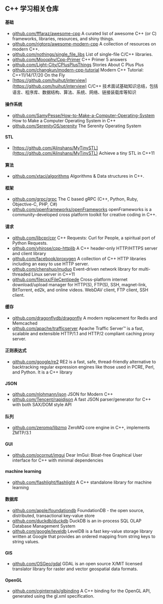## C++ 学习相关仓库
#### 基础
- [github.com/fffaraz/awesome-cpp](https://github.com/fffaraz/awesome-cpp) A curated list of awesome C++ (or C) frameworks, libraries, resources, and shiny things.
- [github.com/rigtorp/awesome-modern-cpp](https://github.com/rigtorp/awesome-modern-cpp)  A collection of resources on modern C++.
- [github.com/nothings/single_file_libs](https://github.com/nothings/single_file_libs) List of single-file C/C++ libraries.
- [github.com/Mooophy/Cpp-Primer](https://github.com/Mooophy/Cpp-Primer) C++ Primer 5 answers
- [github.com/Light-City/CPlusPlusThings](https://github.com/Light-City/CPlusPlusThings) Stories About C Plus Plus
- [github.com/changkun/modern-cpp-tutorial](https://github.com/changkun/modern-cpp-tutorial) Modern C++ Tutorial: C++11/14/17/20 On the Fly
- [https://github.com/huihut/interview](https://github.com/huihut/interview) C/C++ 技术面试基础知识总结，包括语言、程序库、数据结构、算法、系统、网络、链接装载库等知识

#### 操作系统
- [github.com/SamyPesse/How-to-Make-a-Computer-Operating-System](https://github.com/SamyPesse/How-to-Make-a-Computer-Operating-System) How to Make a Computer Operating System in C++
- [github.com/SerenityOS/serenity](https://github.com/SerenityOS/serenity) The Serenity Operating System

#### STL
- [https://github.com/Alinshans/MyTinySTL](https://github.com/Alinshans/MyTinySTL) Achieve a tiny STL in C++11

#### 算法
- [github.com/xtaci/algorithms](https://github.com/xtaci/algorithms) Algorithms & Data structures in C++.

#### 框架
- [github.com/grpc/grpc](https://github.com/grpc/grpc) The C based gRPC (C++, Python, Ruby, Objective-C, PHP, C#)
- [github.com/openframeworks/openFrameworks](https://github.com/openframeworks/openFrameworks) openFrameworks is a community-developed cross platform toolkit for creative coding in C++.

#### 请求
- [github.com/libcpr/cpr](https://github.com/libcpr/cpr) C++ Requests: Curl for People, a spiritual port of Python Requests.
- [github.com/yhirose/cpp-httplib](https://github.com/yhirose/cpp-httplib) A C++ header-only HTTP/HTTPS server and client library
- [github.com/facebook/proxygen](https://github.com/facebook/proxygen) A collection of C++ HTTP libraries including an easy to use HTTP server.
- [github.com/chenshuo/muduo](https://github.com/chenshuo/muduo) Event-driven network library for multi-threaded Linux server in C++11
- [github.com/filecxx/FileCentipede](https://github.com/filecxx/FileCentipede) Cross-platform internet download/upload manager for HTTP(S), FTP(S), SSH, magnet-link, BitTorrent, ed2k, and online videos. WebDAV client, FTP client, SSH client.

#### 缓存
- [github.com/dragonflydb/dragonfly](https://github.com/dragonflydb/dragonfly) A modern replacement for Redis and Memcached
- [github.com/apache/trafficserver](https://github.com/apache/trafficserver) Apache Traffic Server™ is a fast, scalable and extensible HTTP/1.1 and HTTP/2 compliant caching proxy server.

#### 正则表达式
- [github.com/google/re2](https://github.com/google/re2) RE2 is a fast, safe, thread-friendly alternative to backtracking regular expression engines like those used in PCRE, Perl, and Python. It is a C++ library

#### JSON
- [github.com/nlohmann/json](https://github.com/nlohmann/json) JSON for Modern C++
- [github.com/Tencent/rapidjson](https://github.com/Tencent/rapidjson) A fast JSON parser/generator for C++ with both SAX/DOM style API

#### 队列
- [github.com/zeromq/libzmq](https://github.com/zeromq/libzmq) ZeroMQ core engine in C++, implements ZMTP/3.1

#### GUI
- [github.com/ocornut/imgui](https://github.com/ocornut/imgui) Dear ImGui: Bloat-free Graphical User interface for C++ with minimal dependencies

#### machine learning
- [github.com/flashlight/flashlight](https://github.com/flashlight/flashlight) A C++ standalone library for machine learning

#### 数据库
- [github.com/apple/foundationdb](https://github.com/apple/foundationdb) FoundationDB - the open source, distributed, transactional key-value store
- [github.com/duckdb/duckdb](https://github.com/duckdb/duckdb) DuckDB is an in-process SQL OLAP Database Management System
- [github.com/google/leveldb](https://github.com/google/leveldb) LevelDB is a fast key-value storage library written at Google that provides an ordered mapping from string keys to string values.

#### GIS
- [github.com/OSGeo/gdal](https://github.com/OSGeo/gdal) GDAL is an open source X/MIT licensed translator library for raster and vector geospatial data formats.

#### OpenGL
- [github.com/cginternals/glbinding](https://github.com/cginternals/glbinding) A C++ binding for the OpenGL API, generated using the gl.xml specification.